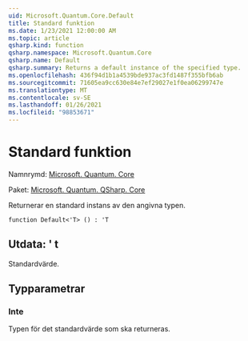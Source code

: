 ```yaml
---
uid: Microsoft.Quantum.Core.Default
title: Standard funktion
ms.date: 1/23/2021 12:00:00 AM
ms.topic: article
qsharp.kind: function
qsharp.namespace: Microsoft.Quantum.Core
qsharp.name: Default
qsharp.summary: Returns a default instance of the specified type.
ms.openlocfilehash: 436f94d1b1a4539bde937ac3fd1487f355bfb6ab
ms.sourcegitcommit: 71605ea9cc630e84e7ef29027e1f0ea06299747e
ms.translationtype: MT
ms.contentlocale: sv-SE
ms.lasthandoff: 01/26/2021
ms.locfileid: "98853671"
---
```

# <a name="default-function"></a>Standard funktion

Namnrymd: [Microsoft. Quantum. Core](xref:Microsoft.Quantum.Core)

Paket: [Microsoft. Quantum. QSharp. Core](https://nuget.org/packages/Microsoft.Quantum.QSharp.Core)


Returnerar en standard instans av den angivna typen.

```qsharp
function Default<'T> () : 'T
```


## <a name="output--t"></a>Utdata: ' t

Standardvärde.

## <a name="type-parameters"></a>Typparametrar

### <a name="t"></a>Inte

Typen för det standardvärde som ska returneras.